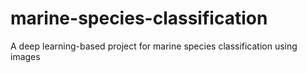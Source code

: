 # marine-species-classification
A deep learning-based project for marine species classification using images
